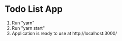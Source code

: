 
# Todo List App

1. Run "yarn"
2. Run "yarn start"
3. Application is ready to use at http://localhost:3000/